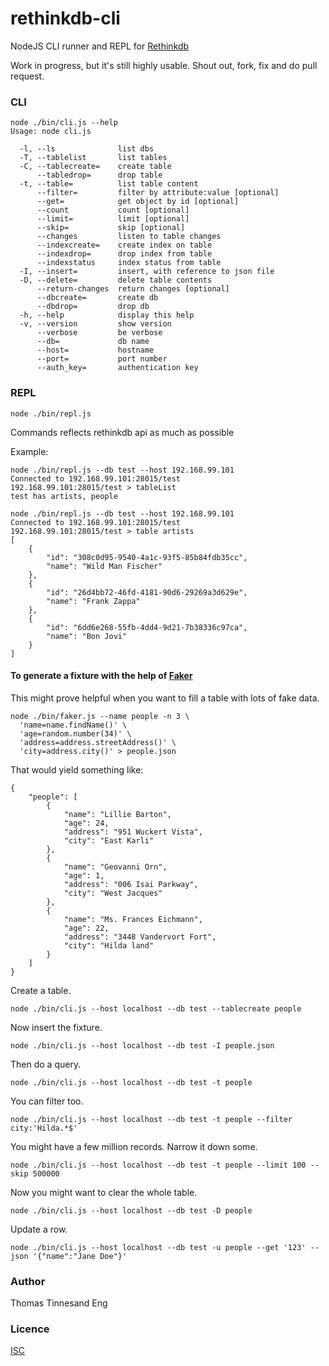 # rethinkdb-cli

NodeJS CLI runner and REPL for [Rethinkdb](https://github.com/rethinkdb/rethinkdb)

Work in progress, but it's still highly usable. Shout out, fork, fix and do pull request.

### CLI 

```
node ./bin/cli.js --help
Usage: node cli.js

  -l, --ls              list dbs
  -T, --tablelist       list tables
  -C, --tablecreate=    create table
      --tabledrop=      drop table
  -t, --table=          list table content
      --filter=         filter by attribute:value [optional]
      --get=            get object by id [optional]
      --count           count [optional]
      --limit=          limit [optional]
      --skip=           skip [optional]
      --changes         listen to table changes
      --indexcreate=    create index on table
      --indexdrop=      drop index from table
      --indexstatus     index status from table
  -I, --insert=         insert, with reference to json file
  -D, --delete=         delete table contents
      --return-changes  return changes [optional]
      --dbcreate=       create db
      --dbdrop=         drop db
  -h, --help            display this help
  -v, --version         show version
      --verbose         be verbose
      --db=             db name
      --host=           hostname
      --port=           port number
      --auth_key=       authentication key
```

### REPL
```
node ./bin/repl.js
```

Commands reflects rethinkdb api as much as possible

Example: 

```
node ./bin/repl.js --db test --host 192.168.99.101
Connected to 192.168.99.101:28015/test
192.168.99.101:28015/test > tableList
test has artists, people
```

```
node ./bin/repl.js --db test --host 192.168.99.101
Connected to 192.168.99.101:28015/test
192.168.99.101:28015/test > table artists
[
    {
        "id": "308c0d95-9540-4a1c-93f5-85b84fdb35cc",
        "name": "Wild Man Fischer"
    },
    {
        "id": "26d4bb72-46fd-4181-90d6-29269a3d629e",
        "name": "Frank Zappa"
    },
    {
        "id": "6dd6e268-55fb-4dd4-9d21-7b38336c97ca",
        "name": "Bon Jovi"
    }
]
```

#### To generate a fixture with the help of [Faker](https://github.com/FotoVerite/Faker.js)

This might prove helpful when you want to fill a table with lots of fake data.
```
node ./bin/faker.js --name people -n 3 \
  'name=name.findName()' \
  'age=random.number(34)' \
  'address=address.streetAddress()' \
  'city=address.city()' > people.json
```

That would yield something like:
```
{
    "people": [
        {
            "name": "Lillie Barton",
            "age": 24,
            "address": "951 Wuckert Vista",
            "city": "East Karli"
        },
        {
            "name": "Geovanni Orn",
            "age": 1,
            "address": "006 Isai Parkway",
            "city": "West Jacques"
        },
        {
            "name": "Ms. Frances Eichmann",
            "age": 22,
            "address": "3448 Vandervort Fort",
            "city": "Hilda land"
        }
    ]
}
```

Create a table.
```
node ./bin/cli.js --host localhost --db test --tablecreate people
```

Now insert the fixture.
```
node ./bin/cli.js --host localhost --db test -I people.json
```

Then do a query.
```
node ./bin/cli.js --host localhost --db test -t people
```

You can filter too.
```
node ./bin/cli.js --host localhost --db test -t people --filter city:'Hilda.*$'
```

You might have a few million records. Narrow it down some.
```
node ./bin/cli.js --host localhost --db test -t people --limit 100 --skip 500000
```

Now you might want to clear the whole table.
```
node ./bin/cli.js --host localhost --db test -D people
```

Update a row.
```
node ./bin/cli.js --host localhost --db test -u people --get '123' --json '{"name":"Jane Doe"}'
```

### Author

Thomas Tinnesand Eng

### Licence

[ISC](https://opensource.org/licenses/ISC)
